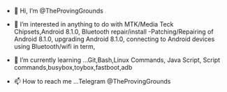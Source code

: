 - 👋 Hi, I’m @TheProvingGrounds
- 👀 I’m interested in anything to do with MTK/Media Teck Chipsets,Android 8.1.0, Bluetooth repair/install
  -Patching/Repairing of Android 8.1.0, upgrading Android 8.1.0, connecting to Android devices using Bluetooth/wifi in term,
- 🌱 I’m currently learning ...Git,Bash,Linux Commands, Java Script, Script commands,busybox,toybox,fastboot,adb

- 📫 How to reach me ...Telegram @TheProvingGrounds

<!---
TheProvingGrounds/TheProvingGrounds is a ✨ special ✨ repository because its `README.md` (this file) appears on your GitHub profile.
You can click the Preview link to take a look at your changes.
--->
